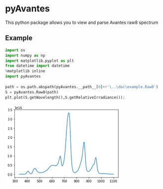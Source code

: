 # pyAvantes
This python package allows you to view and parse Avantes raw8 spectrum

## Example
```python
import os
import numpy as np
import matplotlib.pyplot as plt
from datetime import datetime
%matplotlib inline
import pyAvantes

path = os.path.abspath(pyAvantes.__path__[0]+r'\..\doc\example.Raw8')
S = pyAvantes.Raw8(path)
plt.plot(S.getWavelength(),S.getRelativeIrradiance());
```
    
![png](./doc/output_0_0.png)
